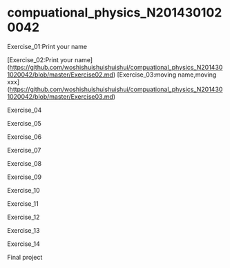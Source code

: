 # compuational_physics_N2014301020042
Exercise_01:Print your name

[Exercise_02:Print your name]
(https://github.com/woshishuishuishuishui/compuational_physics_N2014301020042/blob/master/Exercise02.md)
[Exercise_03:moving name,moving xxx]
(https://github.com/woshishuishuishuishui/compuational_physics_N2014301020042/blob/master/Exercise03.md)

Exercise_04

Exercise_05

Exercise_06 

Exercise_07 

Exercise_08 

Exercise_09

Exercise_10

Exercise_11

Exercise_12

Exercise_13

Exercise_14

Final project

